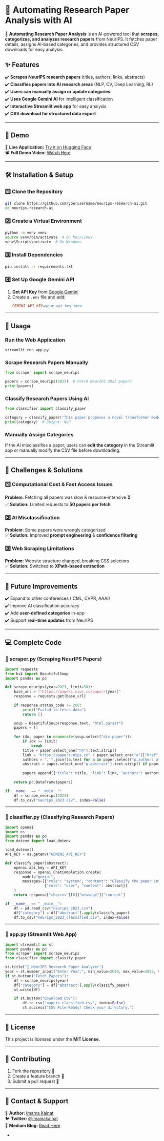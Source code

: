 
# 📄 Automating Research Paper Analysis with AI  

🚀 **Automating Research Paper Analysis** is an AI-powered tool that **scrapes, categorizes, and analyzes research papers** from NeurIPS. It fetches paper details, assigns AI-based categories, and provides structured CSV downloads for easy analysis.  

## **✨ Features**  
✔️ **Scrapes NeurIPS research papers** (titles, authors, links, abstracts)  
✔️ **Classifies papers into AI research areas** (NLP, CV, Deep Learning, RL)  
✔️ **Users can manually assign or update categories**  
✔️ **Uses Google Gemini AI** for intelligent classification  
✔️ **Interactive Streamlit web app** for easy analysis  
✔️ **CSV download for structured data export**  

---

## **📌 Demo**  
🔗 **Live Application:** [Try it on Hugging Face](https://huggingface.co/spaces/ImamaKainat/Assignment2DS)  
📽️ **Full Demo Video:** [Watch Here](https://drive.google.com/file/d/18BqJMry-D7A3VauUUcJMcD2yeXBDSn-c/view?usp=sharing)  

---

## **🛠️ Installation & Setup**  

### **1️⃣ Clone the Repository**  
```bash
git clone https://github.com/yourusername/neurips-research-ai.git
cd neurips-research-ai
```

### **2️⃣ Create a Virtual Environment**  
```bash
python -m venv venv
source venv/bin/activate  # On Mac/Linux
venv\Scripts\activate  # On Windows
```

### **3️⃣ Install Dependencies**  
```bash
pip install -r requirements.txt
```

### **4️⃣ Set Up Google Gemini API**  
1. **Get API Key** from [Google Gemini](https://ai.google.com/gemini)  
2. Create a `.env` file and add:  
   ```ini
   GEMINI_API_KEY=your_api_key_here
   ```

---

## **🚀 Usage**  

### **Run the Web Application**  
```bash
streamlit run app.py
```

### **Scrape Research Papers Manually**  
```python
from scraper import scrape_neurips

papers = scrape_neurips(2023)  # Fetch NeurIPS 2023 papers
print(papers)
```

### **Classify Research Papers Using AI**  
```python
from classifier import classify_paper

category = classify_paper("This paper proposes a novel transformer model...")
print(category)  # Output: NLP
```

### **Manually Assign Categories**  
If the AI misclassifies a paper, users can **edit the category** in the Streamlit app or manually modify the CSV file before downloading.

---

## **🧠 Challenges & Solutions**  

### **1️⃣ Computational Cost & Fast Access Issues**  
**Problem:** Fetching all papers was slow & resource-intensive ⏳  
✅ **Solution:** Limited requests to **50 papers per fetch**  

### **2️⃣ AI Misclassification**  
**Problem:** Some papers were wrongly categorized  
✅ **Solution:** Improved **prompt engineering** & **confidence filtering**  

### **3️⃣ Web Scraping Limitations**  
**Problem:** Website structure changed, breaking CSS selectors  
✅ **Solution:** Switched to **XPath-based extraction**  

---

## **🔮 Future Improvements**  
✔️ Expand to other conferences (ICML, CVPR, AAAI)  
✔️ Improve AI classification accuracy  
✔️ Add **user-defined categories** in-app  
✔️ Support **real-time updates** from NeurIPS  

---

## **💻 Complete Code**  

### **🔹 scraper.py (Scraping NeurIPS Papers)**
```python
import requests
from bs4 import BeautifulSoup
import pandas as pd

def scrape_neurips(year=2023, limit=50):
    base_url = f"https://papers.nips.cc/paper/{year}"
    response = requests.get(base_url)
    
    if response.status_code != 200:
        print("Failed to fetch data")
        return []

    soup = BeautifulSoup(response.text, "html.parser")
    papers = []
    
    for idx, paper in enumerate(soup.select("div.paper")):
        if idx >= limit:
            break
        title = paper.select_one("h4").text.strip()
        link = "https://papers.nips.cc" + paper.select_one("a")["href"]
        authors = ", ".join([a.text for a in paper.select("p.authors a")])
        abstract = paper.select_one("p.abstract").text.strip() if paper.select_one("p.abstract") else ""
        
        papers.append({"title": title, "link": link, "authors": authors, "abstract": abstract})
    
    return pd.DataFrame(papers)

if __name__ == "__main__":
    df = scrape_neurips(2023)
    df.to_csv("neurips_2023.csv", index=False)
```

---

### **🔹 classifier.py (Classifying Research Papers)**
```python
import openai
import os
import pandas as pd
from dotenv import load_dotenv

load_dotenv()
API_KEY = os.getenv("GEMINI_API_KEY")

def classify_paper(abstract):
    openai.api_key = API_KEY
    response = openai.ChatCompletion.create(
        model="gemini",
        messages=[{"role": "system", "content": "Classify the paper into NLP, CV, RL, or Deep Learning."},
                  {"role": "user", "content": abstract}]
    )
    return response["choices"][0]["message"]["content"]

if __name__ == "__main__":
    df = pd.read_csv("neurips_2023.csv")
    df["category"] = df["abstract"].apply(classify_paper)
    df.to_csv("neurips_2023_classified.csv", index=False)
```

---

### **🔹 app.py (Streamlit Web App)**
```python
import streamlit as st
import pandas as pd
from scraper import scrape_neurips
from classifier import classify_paper

st.title("📄 NeurIPS Research Paper Analyzer")
year = st.number_input("Enter Year:", min_value=2010, max_value=2023, value=2023)
if st.button("Fetch Papers"):
    df = scrape_neurips(year)
    df["category"] = df["abstract"].apply(classify_paper)
    st.write(df)

    if st.button("Download CSV"):
        df.to_csv("papers_classified.csv", index=False)
        st.success("CSV File Ready! Check your directory.")
```

---

## **📄 License**  
This project is licensed under the **MIT License**.  

---

## **📢 Contributing**  
1. Fork the repository 🍴  
2. Create a feature branch 🚀  
3. Submit a pull request 🤝  

---

## **📧 Contact & Support**  
📩 **Author:** [Imama Kainat](https://linkedin.com/in/imama-kainat)  
🐦 **Twitter:** [@imamakainat](https://twitter.com/imamakainat)  
📜 **Medium Blog:** [Read Here](https://medium.com/@imamakainat9)  

-
